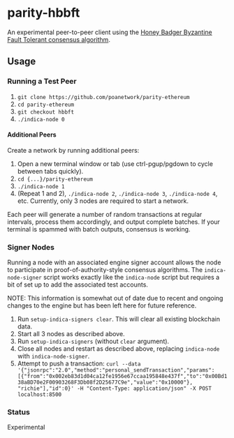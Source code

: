 # parity-hbbft

An experimental peer-to-peer client using the [Honey Badger Byzantine Fault
Tolerant consensus algorithm](https://github.com/poanetwork/hbbft).

## Usage

### Running a Test Peer

1. `git clone https://github.com/poanetwork/parity-ethereum`
2. `cd parity-ethereum`
3. `git checkout hbbft`
3. `./indica-node 0`

#### Additional Peers

Create a network by running additional peers:

1. Open a new terminal window or tab (use ctrl-pgup/pgdown to cycle between
   tabs quickly).
2. `cd {...}/parity-ethereum`
3. `./indica-node 1`
4. (Repeat 1 and 2), `./indica-node 2`, `./indica-node 3`, `./indica-node 4`,
   etc. Currently, only 3 nodes are required to start a network.

Each peer will generate a number of random transactions at regular intervals,
process them accordingly, and output complete batches. If your terminal is
spammed with batch outputs, consensus is working.

### Signer Nodes

Running a node with an associated engine signer account allows the node to
participate in proof-of-authority-style consensus algorithms. The
`indica-node-signer` script works exactly like the  `indica-node` script but
requires a bit of set up to add the associated test accounts.

NOTE: This information is somewhat out of date due to recent and ongoing
changes to the engine but has been left here for future reference.

1. Run `setup-indica-signers clear`. This will clear all existing blockchain
   data.
2. Start all 3 nodes as described above.
3. Run `setup-indica-signers` (without `clear` argument).
4. Close all nodes and restart as described above, replacing `indica-node`
   with `indica-node-signer`.
5. Attempt to push a transaction:
`curl --data '{"jsonrpc":"2.0","method":"personal_sendTransaction","params":[{"from":"0x002eb83d1d04ca12fe1956e67ccaa195848e437f","to":"0x00Bd138aBD70e2F00903268F3Db08f2D25677C9e","value":"0x10000"}, "richie"],"id":0}' -H "Content-Type: application/json" -X POST localhost:8500`

### Status

Experimental